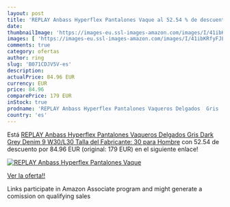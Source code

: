```yaml
---
layout: post
title: 'REPLAY Anbass Hyperflex Pantalones Vaque al 52.54 % de descuento'
date: 
thumbnailImage: 'https://images-eu.ssl-images-amazon.com/images/I/41ibKRfyFJL._SL200_.jpg'
images: [ 'https://images-eu.ssl-images-amazon.com/images/I/41ibKRfyFJL._SL200_.jpg' ]
comments: true
category: ofertas
author: ring
slug: 'B071CDJV5V-es'
description:
actualPrice: 84.96 EUR
currency: EUR
price: 84.96
comparePrice: 179 EUR
inStock: true
prodname: 'REPLAY Anbass Hyperflex Pantalones Vaqueros Delgados  Gris  Dark Grey Denim 9   W30/L30  Talla del Fabricante: 30  para Hombre'
country: 'es'
---
```


Está [REPLAY Anbass Hyperflex Pantalones Vaqueros Delgados  Gris  Dark Grey Denim 9   W30/L30  Talla del Fabricante: 30  para Hombre](https://www.amazon.es/dp/B071CDJV5V/?tag=tolees-21) con 52.54 de descuento por 84.96 EUR (original: 179 EUR) en el siguiente enlace!

[![REPLAY Anbass Hyperflex Pantalones Vaque](https://images-eu.ssl-images-amazon.com/images/I/41ibKRfyFJL._SL200_.jpg)](https://www.amazon.es/dp/B071CDJV5V/?tag=tolees-21)

[Ver la oferta!!](https://www.amazon.es/dp/B071CDJV5V/?tag=tolees-21)

Links participate in Amazon Associate program and might generate a comission on qualifying sales



